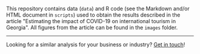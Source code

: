 This repository contains data (`data`) and R code (see the Markdown and/or HTML document in `scripts`) used to obtain the results described in the article "Estimating the impact of COVID-19 on international tourism in Georgia". All figures from the article can be found in the `images` folder.

<hr>

Looking for a similar analysis for your business or industry? [Get in touch](mailto:info@nextgamesolutions.com)!